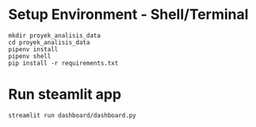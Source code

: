 # Setup Environment - Shell/Terminal
```
mkdir proyek_analisis_data
cd proyek_analisis_data
pipenv install
pipenv shell
pip install -r requirements.txt
```

# Run steamlit app
```
streamlit run dashboard/dashboard.py
```